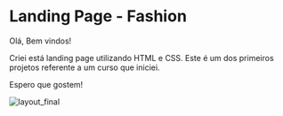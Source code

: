 # Landing Page - Fashion

Olá, Bem vindos!

Criei está landing page utilizando HTML e CSS.
Este é um dos primeiros projetos referente a um curso que iniciei.

Espero que gostem!


![layout_final](https://user-images.githubusercontent.com/108191325/203440718-842c99bd-f7b2-4e82-bbee-650f3f876917.jpg)
